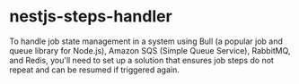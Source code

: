 # nestjs-steps-handler
To handle job state management in a system using Bull (a popular job and queue library for Node.js), Amazon SQS (Simple Queue Service), RabbitMQ, and Redis, you'll need to set up a solution that ensures job steps do not repeat and can be resumed if triggered again.
